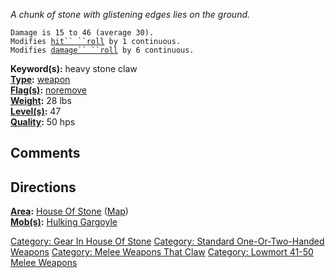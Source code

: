 *A chunk of stone with glistening edges lies on the ground.*

`Damage is 15 to 46 (average 30).`  
`Modifies `[`hit`` ``roll`](Hit_Roll "wikilink")` by 1 continuous.`  
`Modifies `[`damage`` ``roll`](Damage_Roll "wikilink")` by 6 continuous.`

**Keyword(s):** heavy stone claw  
**[Type](:Category:_Object_Types "wikilink"):**
[weapon](:Category:_Melee_Weapons "wikilink")  
**[Flag(s)](:Category:_Object_Flags "wikilink"):**
[noremove](NoRemove_Flag "wikilink")  
**[Weight](Object_Weight "wikilink"):** 28 lbs  
**[Level(s)](Object_Level "wikilink"):** 47  
**[Quality](Object_Quality "wikilink"):** 50 hps  

## Comments

## Directions

**[Area](:Category:_Areas "wikilink"):** [House Of
Stone](:Category:_House_Of_Stone "wikilink")
([Map](House_Of_Stone_Map "wikilink"))  
**[Mob(s)](:Category:_Mobs "wikilink"):** [Hulking
Gargoyle](Hulking_Gargoyle "wikilink")  

[Category: Gear In House Of
Stone](Category:_Gear_In_House_Of_Stone "wikilink") [Category: Standard
One-Or-Two-Handed
Weapons](Category:_Standard_One-Or-Two-Handed_Weapons "wikilink")
[Category: Melee Weapons That
Claw](Category:_Melee_Weapons_That_Claw "wikilink") [Category: Lowmort
41-50 Melee Weapons](Category:_Lowmort_41-50_Melee_Weapons "wikilink")
